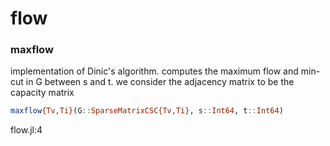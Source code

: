 # flow
### maxflow
implementation of Dinic's algorithm. computes the maximum flow and min-cut in G between s and t. we consider the adjacency matrix to be the capacity matrix 


```julia
maxflow{Tv,Ti}(G::SparseMatrixCSC{Tv,Ti}, s::Int64, t::Int64)
```

flow.jl:4



